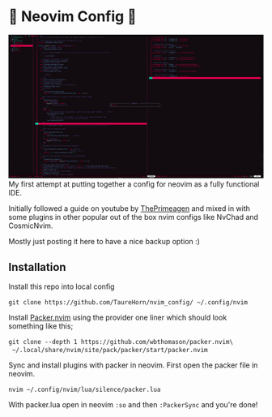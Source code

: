 # 🤖 Neovim Config 🤖
![nvim in action](https://raw.githubusercontent.com/TaureHorn/nvim_config/main/nvim_conf-screenshot.png)
My first attempt at putting together a config for neovim as a fully functional IDE.

Initially followed a guide on youtube by [ThePrimeagen](https://www.youtube.com/watch?v=w7i4amO_zaE&t=151s&pp=ygUNdGhlcHJpbWVhZ2VuIA%3D%3D) and mixed in with some plugins in other popular out of the box nvim configs like NvChad and CosmicNvim.

Mostly just posting it here to have a nice backup option :)

## Installation
Install this repo into local config
```
git clone https://github.com/TaureHorn/nvim_config/ ~/.config/nvim
```

Install [Packer.nvim](https://github.com/wbthomason/packer.nvim) using the provider one liner which should look something like this;
```
git clone --depth 1 https://github.com/wbthomason/packer.nvim\
 ~/.local/share/nvim/site/pack/packer/start/packer.nvim
 ```

Sync and install plugins with packer in neovim. First open the packer file in neovim.
```
nvim ~/.config/nvim/lua/silence/packer.lua
```
With packer.lua open in neovim `:so` and then `:PackerSync` and you're done!
